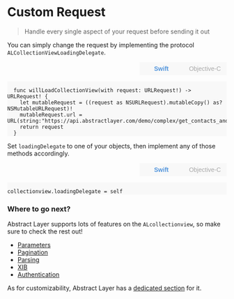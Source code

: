 # Custom Request

> Handle every single aspect of your request before sending it out

You can simply change the request by implementing the protocol  `ALCollectionViewLoadingDelegate`.

<div style="height:30px;">
<button class="objcButton" onclick="showObjc()" style="font-size: 14px; width: 100px; height: 30px; float: right; border: none; outline: none; background-color: rgb(248,248,248); color: darkGray;">Objective-C</button>
<button class="swiftButton" onclick="showSwift()" style="font-size: 14px; width: 100px; height: 30px; float: right; border: none; outline: none; background-color: rgb(248,248,248); color: rgb(81,148,220); font-weight:600;">Swift</button>
</div>

<div class="swiftDIV" style="background-color:rgb(248,248,248);">
<pre><code>
  func willLoadCollectionView(with request: URLRequest!) -> URLRequest! {
    let mutableRequest = ((request as NSURLRequest).mutableCopy() as? NSMutableURLRequest)!
    mutableRequest.url = URL(string:"https://api.abstractlayer.com/demo/complex/get_contacts_and_messages")
    return request
  }
</code></pre>
</div>


<div style="display:none; background-color:rgb(248,248,248);" class="objcDIV">
<pre><code>
- (NSURLRequest *)willLoadCollectionViewWithRequest:(NSURLRequest *)request {
  NSMutableURLRequest *theRequest = [request mutableCopy];
  theRequest.URL = [NSURL URLWithString:@"https://api.abstractlayer.com/demo/complex/get_contacts_and_messages"];
  return theRequest;
}
</code></pre>
</div>

Set `loadingDelegate` to one of your objects, then implement any of those methods accordingly.

<div style="height:30px;">
<button class="objcButton" onclick="showObjc()" style="font-size: 14px; width: 100px; height: 30px; float: right; border: none; outline: none; background-color: rgb(248,248,248); color: darkGray;">Objective-C</button>
<button class="swiftButton" onclick="showSwift()" style="font-size: 14px; width: 100px; height: 30px; float: right; border: none; outline: none; background-color: rgb(248,248,248); color: rgb(81,148,220); font-weight:600;">Swift</button>
</div>

<div class="swiftDIV" style="background-color:rgb(248,248,248);">
<pre><code>
collectionview.loadingDelegate = self
</code></pre>
</div>

<div style="display:none; background-color:rgb(248,248,248);" class="objcDIV">
<pre><code>
self.collectionview.loadingDelegate = self;
</code></pre>
</div>


### Where to go next?

Abstract Layer supports lots of features on the `ALcollectionview`, so make sure to check the rest out!

* [Parameters](/menu/table-view/parameters)
* [Pagination](/menu/table-view/pagination)
* [Parsing](/menu/table-view/parsing)
* [XIB](/menu/table-view/xib)
* [Authentication](/menu/table-view/authentication)

As for customizability, Abstract Layer has a [dedicated section](/menu/table-view/custom-cases) for it.